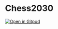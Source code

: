 # Chess2030

[![Open in Gitpod](https://gitpod.io/button/open-in-gitpod.svg)](https://gitpod.io/#https://https://github.com/Taonga07/Chess2030/)
